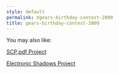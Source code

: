 ```yaml
---
style: default
permalink: Xgears-birthday-contest-2009
title: gears-birthday-contest-2009
---
```

You may also like:

[SCP.pdf Project](http://scp-wiki.net/scp-pdf-project)

[Electronic Shadows Project](http://scp-wiki.net/electronic-shadows-project)
